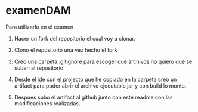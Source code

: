 # examenDAM
Para utilizarlo en el examen

1. Hacer un fork del repositorio el cual voy a clonar.

2. Clono el repositorio una vez hecho el fork

3. Creo una carpeta .gitignore para escoger que archivos no quiero que se suban al repositorio

4. Desde el ide con el projecto que he copiado en la carpeta creo un artifact para poder abrir el archivo ejecutable jar y con build lo monto.

5. Despues subo el artifact al github junto con este readme con las modificaciones realizadas.
